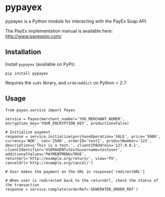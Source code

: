 # pypayex

pypayex is a Python module for interacting with the PayEx Soap API.

The PayEx implementation manual is available here:
http://www.payexpim.com/

## Installation

Install `pypayex` (available on PyPi):

	pip install pypayex

Requires the `suds` library, and `ordereddict` on Python < 2.7.

## Usage

	from payex.service import Payex
	
	service = Payex(merchant_number='YOU_MERCHANT_NUMER', encryption_key='YOUR_ENCRYPTION_KEY', production=False)
	
	# Initialize payment
    response = service.initialize(purchaseOperation='SALE', price='5000', currency='NOK', vat='2500', orderID='test1', productNumber='123', description=u'This is a test.', clientIPAddress='127.0.0.1', clientIdentifier='USERAGENT=test&username=testuser', additionalValues='PAYMENTMENU=TRUE', returnUrl='http://example.org/return/', view='PX', cancelUrl='http://example.org/cancel/')
    
    # User makes the payment on the URL in response['redirectURL']
    
    # When user is redirected back to the returnUrl, check the status of the transaction
    response = service.complete(orderRef='GENERATED_ORDER_REF')
